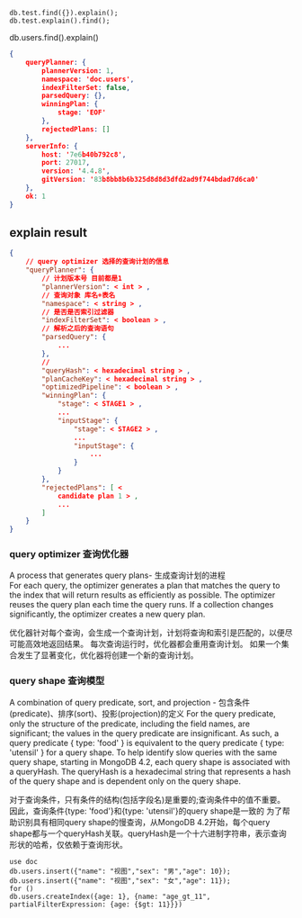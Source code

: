 ```shell
db.test.find({}).explain(); 
db.test.explain().find();
```



db.users.find().explain()

```json
{
	queryPlanner: {
		plannerVersion: 1,
		namespace: 'doc.users',
		indexFilterSet: false,
		parsedQuery: {},
		winningPlan: {
			stage: 'EOF'
		},
		rejectedPlans: []
	},
	serverInfo: {
		host: '7e6b40b792c8',
		port: 27017,
		version: '4.4.8',
		gitVersion: '83b8bb8b6b325d8d8d3dfd2ad9f744bdad7d6ca0'
	},
	ok: 1
}
```





##  explain result
```json
{
    // query optimizer 选择的查询计划的信息
	"queryPlanner": {
        // 计划版本号 目前都是1
		"plannerVersion": < int > ,
        // 查询对象 库名+表名
		"namespace": < string > ,
        // 是否是否索引过滤器
		"indexFilterSet": < boolean > ,
        // 解析之后的查询语句
		"parsedQuery": {
			...
		},
        // 
		"queryHash": < hexadecimal string > ,
		"planCacheKey": < hexadecimal string > ,
		"optimizedPipeline": < boolean > , 
		"winningPlan": {
			"stage": < STAGE1 > ,
			...
			"inputStage": {
				"stage": < STAGE2 > ,
				...
				"inputStage": {
					...
				}
			}
		},
		"rejectedPlans": [ <
			candidate plan 1 > ,
			...
		]
	}
}
```



### query optimizer 查询优化器
A process that generates query plans- 生成查询计划的进程  
For each query, the optimizer generates a plan that matches the query to the index that will return results as efficiently as possible. 
The optimizer reuses the query plan each time the query runs. 
If a collection changes significantly, the optimizer creates a new query plan.

优化器针对每个查询，会生成一个查询计划，计划将查询和索引是匹配的，以便尽可能高效地返回结果。
每次查询运行时，优化器都会重用查询计划。
如果一个集合发生了显著变化，优化器将创建一个新的查询计划。

### query shape 查询模型
A combination of query predicate, sort, and projection - 包含条件(predicate)、排序(sort)、投影(projection)的定义
For the query predicate, only the structure of the predicate, including the field names, are significant; the values in the query predicate are insignificant. As such, a query predicate { type: 'food' } is equivalent to the query predicate { type: 'utensil' } for a query shape.
To help identify slow queries with the same query shape, starting in MongoDB 4.2, each query shape is associated with a queryHash. The queryHash is a hexadecimal string that represents a hash of the query shape and is dependent only on the query shape.

对于查询条件，只有条件的结构(包括字段名)是重要的;查询条件中的值不重要。因此，查询条件{type: 'food'}和{type: 'utensil'}的query shape是一致的
为了帮助识别具有相同query shape的慢查询，从MongoDB 4.2开始，每个query shape都与一个queryHash关联。queryHash是一个十六进制字符串，表示查询形状的哈希，仅依赖于查询形状。



```shell
use doc
db.users.insert({"name": "视图","sex": "男","age": 10});
db.users.insert({"name": "视图","sex": "女","age": 11});
for ()
db.users.createIndex({age: 1}, {name: "age_gt_11", partialFilterExpression: {age: {$gt: 11}}})




```

